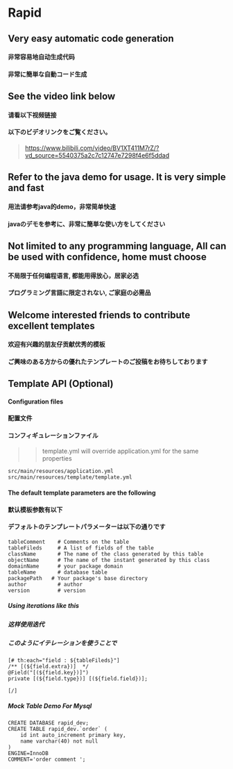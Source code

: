 # Rapid

## Very easy automatic code generation
#### 非常容易地自动生成代码
#### 非常に簡単な自動コード生成

## See the video link below
#### 请看以下视频链接
#### 以下のビデオリンクをご覧ください。

> https://www.bilibili.com/video/BV1XT411M7rZ/?vd_source=5540375a2c7c12747e7298f4e6f5ddad

## Refer to the java demo for usage. It is very simple and fast
#### 用法请参考java的demo，非常简单快速
#### javaのデモを参考に、非常に簡単な使い方をしてください

## Not limited to any programming language, All can be used with confidence, home must choose
#### 不局限于任何编程语言, 都能用得放心，居家必选
#### プログラミング言語に限定されない, ご家庭の必需品

## Welcome interested friends to contribute excellent templates
#### 欢迎有兴趣的朋友仔贡献优秀的模板
#### ご興味のある方からの優れたテンプレートのご投稿をお待ちしております

## Template API (Optional)

#### Configuration files
#### 配置文件
#### コンフィギュレーションファイル
>> template.yml will override application.yml for the same properties
```
src/main/resources/application.yml
src/main/resources/template/template.yml
```


#### The default template parameters are the following
#### 默认模板参数有以下
#### デフォルトのテンプレートパラメーターは以下の通りです
```
tableComment    # Comments on the table
tableFileds     # A list of fields of the table
className       # The name of the class generated by this table
objectName      # The name of the instant generated by this class
domainName      # your package domain
tableName       # database table
packagePath   # Your package's base directory
author          # author 
version         # version
```
##### Using iterations like this
##### 这样使用迭代
##### このようにイテレーションを使うことで
```
[# th:each="field : ${tableFileds}"]
/** [(${field.extra})]  */
@Field("[(${field.key})]")
private [(${field.type})] [(${field.field})];

[/]
```
##### Mock Table Demo For Mysql
```
CREATE DATABASE rapid_dev;
CREATE TABLE rapid_dev.`order` (
	id int auto_increment primary key,
	name varchar(40) not null 
)
ENGINE=InnoDB
COMMENT='order comment ';

```


